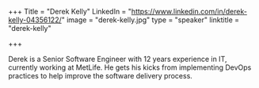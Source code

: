 +++
Title = "Derek Kelly"
LinkedIn = "https://www.linkedin.com/in/derek-kelly-04356122/"
image = "derek-kelly.jpg"
type = "speaker"
linktitle = "derek-kelly"

+++

Derek is a Senior Software Engineer with 12 years experience in IT, currently working at MetLife. He gets his kicks from implementing DevOps practices to help improve the software delivery process.
